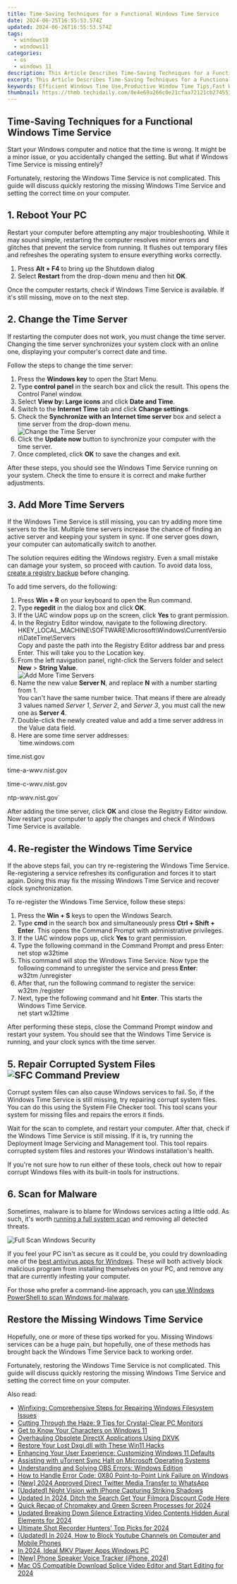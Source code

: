 ```yaml
---
title: Time-Saving Techniques for a Functional Windows Time Service
date: 2024-06-25T16:55:53.574Z
updated: 2024-06-26T16:55:53.574Z
tags:
  - windows10
  - windows11
categories:
  - os
  - windows 11
description: This Article Describes Time-Saving Techniques for a Functional Windows Time Service
excerpt: This Article Describes Time-Saving Techniques for a Functional Windows Time Service
keywords: Efficient Windows Time Use,Productive Window Time Tips,Fast Windows Timing Tricks,Optimized Time Management,Quick Time Settings in Windows,Streamlined Windows Scheduling,Effective Windows Time Controls
thumbnail: https://thmb.techidaily.com/0e4e69a266c0e21cfaa72121cb274553aaa959ab8154e71b42e7a2317f1338de.png
---
```


## Time-Saving Techniques for a Functional Windows Time Service

 Start your Windows computer and notice that the time is wrong. It might be a minor issue, or you accidentally changed the setting. But what if Windows Time Service is missing entirely?

 Fortunately, restoring the Windows Time Service is not complicated. This guide will discuss quickly restoring the missing Windows Time Service and setting the correct time on your computer.

## 1\. Reboot Your PC

 Restart your computer before attempting any major troubleshooting. While it may sound simple, restarting the computer resolves minor errors and glitches that prevent the service from running. It flushes out temporary files and refreshes the operating system to ensure everything works correctly.

1. Press **Alt + F4** to bring up the Shutdown dialog
2. Select **Restart** from the drop-down menu and then hit **OK**.

 Once the computer restarts, check if Windows Time Service is available. If it's still missing, move on to the next step.

## 2\. Change the Time Server

 If restarting the computer does not work, you must change the time server. Changing the time server synchronizes your system clock with an online one, displaying your computer's correct date and time.

 Follow the steps to change the time server:

1. Press the **Windows key** to open the Start Menu.
2. Type **control panel** in the search box and click the result. This opens the Control Panel window.
3. Select **View by: Large icons** and click **Date and Time**.
4. Switch to the **Internet Time** tab and click **Change settings**.
5. Check the **Synchronize with an Internet time server** box and select a time server from the drop-down menu.  
![Change the Time Server](https://static1.makeuseofimages.com/wordpress/wp-content/uploads/2023/06/change-the-time-server.jpg)
6. Click the **Update now** button to synchronize your computer with the time server.
7. Once completed, click **OK** to save the changes and exit.

 After these steps, you should see the Windows Time Service running on your system. Check the time to ensure it is correct and make further adjustments.

## 3\. Add More Time Servers

 If the Windows Time Service is still missing, you can try adding more time servers to the list. Multiple time servers increase the chance of finding an active server and keeping your system in sync. If one server goes down, your computer can automatically switch to another.

 The solution requires editing the Windows registry. Even a small mistake can damage your system, so proceed with caution. To avoid data loss, [create a registry backup](https://www.makeuseof.com/tag/backup-restore-windows-registry/) before changing.

 To add time servers, do the following:

1. Press **Win + R** on your keyboard to open the Run command.
2. Type **regedit** in the dialog box and click **OK**.
3. If the UAC window pops up on the screen, click **Yes** to grant permission.
4. In the Registry Editor window, navigate to the following directory.  
HKEY_LOCAL_MACHINE\SOFTWARE\Microsoft\Windows\CurrentVersion\DateTime\Servers  
 Copy and paste the path into the Registry Editor address bar and press Enter. This will take you to the Location key.
5. From the left navigation panel, right-click the Servers folder and select **New** \> **String Value**.  
![Add More Time Servers](https://static1.makeuseofimages.com/wordpress/wp-content/uploads/2023/06/add-more-time-servers.jpg)
6. Name the new value **Server N**, and replace **N** with a number starting from 1.  
 You can't have the same number twice. That means if there are already 3 values named _Server 1_, _Server 2_, and _Server 3_, you must call the new one as **Server 4**.
7. Double-click the newly created value and add a time server address in the Value data field.
8. Here are some time server addresses:  
`time.windows.com  

time.nist.gov  

time-a-wwv.nist.gov  

time-c-wwv.nist.gov  

ntp-wwv.nist.gov`

 After adding the time server, click **OK** and close the Registry Editor window. Now restart your computer to apply the changes and check if Windows Time Service is available.

## 4\. Re-register the Windows Time Service

 If the above steps fail, you can try re-registering the Windows Time Service. Re-registering a service refreshes its configuration and forces it to start again. Doing this may fix the missing Windows Time Service and recover clock synchronization.

 To re-register the Windows Time Service, follow these steps:

1. Press the **Win + S** keys to open the Windows Search.
2. Type **cmd** in the search box and simultaneously press **Ctrl + Shift + Enter**. This opens the Command Prompt with administrative privileges.
3. If the UAC window pops up, click **Yes** to grant permission.
4. Type the following command in the Command Prompt and press Enter:  
net stop w32time
5. This command will stop the Windows Time Service. Now type the following command to unregister the service and press **Enter**:  
w32tm /unregister
6. After that, run the following command to register the service:  
w32tm /register
7. Next, type the following command and hit **Enter**. This starts the Windows Time Service.  
net start w32time

 After performing these steps, close the Command Prompt window and restart your system. You should see that the Windows Time Service is running, and your clock syncs with the time server.

## 5\. Repair Corrupted System Files ![SFC Command Preview](https://static1.makeuseofimages.com/wordpress/wp-content/uploads/2023/06/sfc-command-preview.jpg)

 Corrupt system files can also cause Windows services to fail. So, if the Windows Time Service is still missing, try repairing corrupt system files. You can do this using the System File Checker tool. This tool scans your system for missing files and repairs the errors it finds.

 Wait for the scan to complete, and restart your computer. After that, check if the Windows Time Service is still missing. If it is, try running the Deployment Image Servicing and Management tool. This tool repairs corrupted system files and restores your Windows installation's health.

 If you're not sure how to run either of these tools, check out how to repair corrupt Windows files with its built-in tools for instructions.

## 6\. Scan for Malware

 Sometimes, malware is to blame for Windows services acting a little odd. As such, it's worth [running a full system scan](https://www.makeuseof.com/scan-for-viruses-without-buying-antivirus-software/) and removing all detected threats.

![Full Scan Windows Security](https://static1.makeuseofimages.com/wordpress/wp-content/uploads/2023/05/full-scan-windows-security.jpg)

 If you feel your PC isn't as secure as it could be, you could try downloading one of the [best antivirus apps for Windows](http://www.makeuseof.com/windows-11-antivirus-apps/). These will both actively block malicious program from installing themselves on your PC, and remove any that are currently infesting your computer.

 For those who prefer a command-line approach, you can [use Windows PowerShell to scan Windows for malware](https://www.makeuseof.com/how-to-use-powershell-to-scan-windows-10-for-malware/).

## Restore the Missing Windows Time Service

 Hopefully, one or more of these tips worked for you. Missing Windows services can be a huge pain, but hopefully, one of these methods has brought back the Windows Time Service back to working order.

 Fortunately, restoring the Windows Time Service is not complicated. This guide will discuss quickly restoring the missing Windows Time Service and setting the correct time on your computer.

<span class="atpl-alsoreadstyle">Also read:</span>
<div><ul>
<li><a href="https://win11-tips.techidaily.com/winfixing-comprehensive-steps-for-repairing-windows-filesystem-issues/"><u>Winfixing: Comprehensive Steps for Repairing Windows Filesystem Issues</u></a></li>
<li><a href="https://win11-tips.techidaily.com/cutting-through-the-haze-9-tips-for-crystal-clear-pc-monitors/"><u>Cutting Through the Haze: 9 Tips for Crystal-Clear PC Monitors</u></a></li>
<li><a href="https://win11-tips.techidaily.com/get-to-know-your-characters-on-windows-11/"><u>Get to Know Your Characters on Windows 11</u></a></li>
<li><a href="https://win11-tips.techidaily.com/overhauling-obsolete-directx-applications-using-dxvk/"><u>Overhauling Obsolete DirectX Applications Using DXVK</u></a></li>
<li><a href="https://win11-tips.techidaily.com/restore-your-lost-dxgidll-with-these-win11-hacks/"><u>Restore Your Lost Dxgi.dll with These Win11 Hacks</u></a></li>
<li><a href="https://win11-tips.techidaily.com/enhancing-your-user-experience-customizing-windows-11-defaults/"><u>Enhancing Your User Experience: Customizing Windows 11 Defaults</u></a></li>
<li><a href="https://win11-tips.techidaily.com/assisting-with-utorrent-sync-halt-on-microsoft-operating-systems/"><u>Assisting with uTorrent Sync Halt on Microsoft Operating Systems</u></a></li>
<li><a href="https://win11-tips.techidaily.com/understanding-and-solving-obs-errors-windows-edition/"><u>Understanding and Solving OBS Errors: Windows Edition</u></a></li>
<li><a href="https://win11-tips.techidaily.com/how-to-handle-error-code-0x80-point-to-point-link-failure-on-windows/"><u>How to Handle Error Code: 0X80 Point-to-Point Link Failure on Windows</u></a></li>
<li><a href="https://twitter-videos.techidaily.com/new-2024-approved-direct-twitter-media-transfer-to-whatsapp/"><u>[New] 2024 Approved  Direct Twitter Media Transfer to WhatsApp</u></a></li>
<li><a href="https://extra-skills.techidaily.com/updated-night-vision-with-iphone-capturing-striking-shadows/"><u>[Updated] Night Vision with iPhone  Capturing Striking Shadows</u></a></li>
<li><a href="https://video-creation-software.techidaily.com/updated-in-2024-ditch-the-search-get-your-filmora-discount-code-here/"><u>Updated In 2024, Ditch the Search Get Your Filmora Discount Code Here</u></a></li>
<li><a href="https://eaxpv-info.techidaily.com/quick-recap-of-chromakey-and-green-screen-processes-for-2024/"><u>Quick Recap of Chromakey and Green Screen Processes for 2024</u></a></li>
<li><a href="https://audio-editing.techidaily.com/updated-breaking-down-silence-extracting-video-contents-hidden-aural-elements-for-2024/"><u>Updated Breaking Down Silence Extracting Video Contents Hidden Aural Elements for 2024</u></a></li>
<li><a href="https://some-tips.techidaily.com/ultimate-shot-recorder-hunters-top-picks-for-2024/"><u>Ultimate Shot Recorder  Hunters' Top Picks for 2024</u></a></li>
<li><a href="https://eaxpv-info.techidaily.com/1717708468126-updated-in-2024-how-to-block-youtube-channels-on-computer-and-mobile-phones/"><u>[Updated] In 2024, How to Block Youtube Channels on Computer and Mobile Phones</u></a></li>
<li><a href="https://some-techniques.techidaily.com/in-2024-ideal-mkv-player-apps-windows-pc/"><u>In 2024, Ideal MKV Player Apps  Windows PC</u></a></li>
<li><a href="https://extra-approaches.techidaily.com/new-phone-speaker-voice-tracker-iphone-2024/"><u>[New] Phone Speaker Voice Tracker (iPhone, 2024)</u></a></li>
<li><a href="https://video-creation-software.techidaily.com/mac-os-compatible-download-splice-video-editor-and-start-editing-for-2024/"><u>Mac OS Compatible Download Splice Video Editor and Start Editing for 2024</u></a></li>
</ul></div>

<ins class="adsbygoogle"
      style="display:block"
      data-ad-client="ca-pub-7571918770474297"
      data-ad-slot="8358498916"
      data-ad-format="auto"
      data-full-width-responsive="true"></ins>